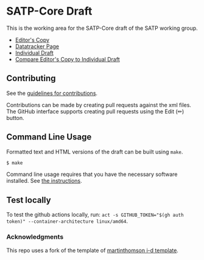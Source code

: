 # SATP-Core Draft

This is the working area for the SATP-Core draft of the SATP working group.

- [Editor's Copy]()
- [Datatracker Page](https://datatracker.ietf.org/doc/draft-ietf-cose-cwt-claims-in-headers)
- [Individual Draft](https://datatracker.ietf.org/doc/html/draft-ietf-cose-cwt-claims-in-headers)
- [Compare Editor's Copy to Individual Draft]()

## Contributing

See the
[guidelines for contributions](https://github.com/tplooker/draft-ietf-cose-cwt-claims-in-headers/blob/main/CONTRIBUTING.md).

Contributions can be made by creating pull requests against the xml files.
The GitHub interface supports creating pull requests using the Edit (✏) button.

## Command Line Usage

Formatted text and HTML versions of the draft can be built using `make`.

```sh
$ make
```

Command line usage requires that you have the necessary software installed. See
[the instructions](https://github.com/martinthomson/i-d-template/blob/main/doc/SETUP.md).

## Test locally

To test the github actions locally, run: `act -s GITHUB_TOKEN="$(gh auth token)" --container-architecture linux/amd64`.

### Acknowledgments

This repo uses a fork of the template of [martinthomson i-d template](https://github.com/martinthomson/i-d-template/tree/main).
